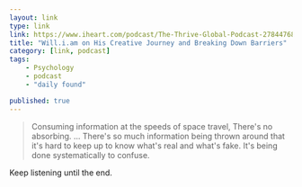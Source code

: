 ```yaml
---
layout: link
type: link
link: https://www.iheart.com/podcast/The-Thrive-Global-Podcast-27844768/episode/william-on-his-creative-journey-and-29702822/
title: "Will.i.am on His Creative Journey and Breaking Down Barriers"
category: [link, podcast]
tags: 
    - Psychology
    - podcast
    - "daily found"

published: true
---
```


> Consuming information at the speeds of space travel, There's no absorbing. ... There's so much information being thrown around that it's hard to keep up to know what's real and what's fake. It's being done systematically to confuse.

Keep listening until the end.